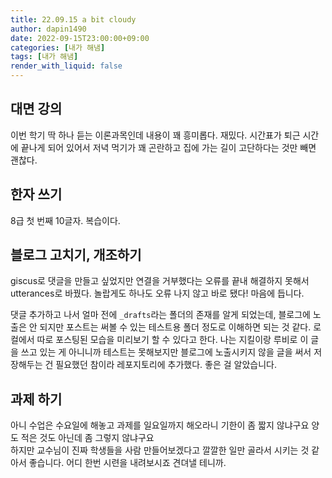 ```yaml
---
title: 22.09.15 a bit cloudy
author: dapin1490
date: 2022-09-15T23:00:00+09:00
categories: [내가 해냄]
tags: [내가 해냄]
render_with_liquid: false
---
```


## 대면 강의
이번 학기 딱 하나 듣는 이론과목인데 내용이 꽤 흥미롭다. 재밌다. 시간표가 퇴근 시간에 끝나게 되어 있어서 저녁 먹기가 꽤 곤란하고 집에 가는 길이 고단하다는 것만 빼면 괜찮다.  
  
## 한자 쓰기
8급 첫 번째 10글자. 복습이다.  
  
## 블로그 고치기, 개조하기
giscus로 댓글을 만들고 싶었지만 연결을 거부했다는 오류를 끝내 해결하지 못해서 utterances로 바꿨다. 놀랍게도 하나도 오류 나지 않고 바로 됐다! 마음에 듭니다.  
  
댓글 추가하고 나서 얼마 전에 `_drafts`라는 폴더의 존재를 알게 되었는데, 블로그에 노출은 안 되지만 포스트는 써볼 수 있는 테스트용 폴더 정도로 이해하면 되는 것 같다. 로컬에서 따로 포스팅된 모습을 미리보기 할 수 있다고 한다. 나는 지킬이랑 루비로 이 글을 쓰고 있는 게 아니니까 테스트는 못해보지만 블로그에 노출시키지 않을 글을 써서 저장해두는 건 필요했던 참이라 레포지토리에 추가했다. 좋은 걸 알았습니다.  
  
## 과제 하기
아니 수업은 수요일에 해놓고 과제를 일요일까지 해오라니 기한이 좀 짧지 않냐구요 양도 적은 것도 아닌데 좀 그렇지 않냐구요  
하지만 교수님이 진짜 학생들을 사람 만들어보겠다고 깔깔한 일만 골라서 시키는 것 같아서 좋습니다. 어디 한번 시련을 내려보시죠 견뎌낼 테니까.  